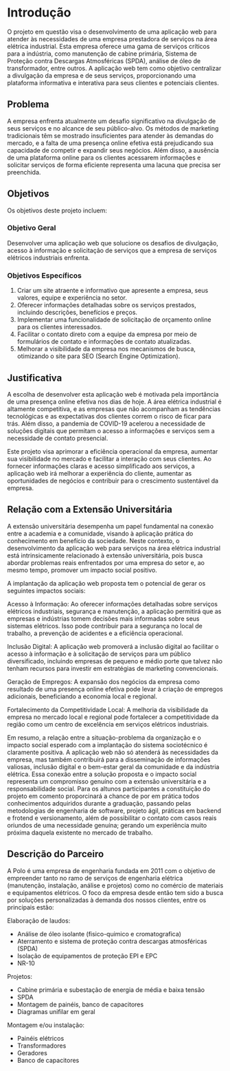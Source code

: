 # Introdução

O projeto em questão visa o desenvolvimento de uma aplicação web para atender às necessidades de uma empresa prestadora de serviços na área elétrica industrial. Esta empresa oferece uma gama de serviços críticos para a indústria, como manutenção de cabine primária, Sistema de Proteção contra Descargas Atmosféricas (SPDA), análise de óleo de transformador, entre outros. A aplicação web tem como objetivo centralizar a divulgação da empresa e de seus serviços, proporcionando uma plataforma informativa e interativa para seus clientes e potenciais clientes.

## Problema
A empresa enfrenta atualmente um desafio significativo na divulgação de seus serviços e no alcance de seu público-alvo. Os métodos de marketing tradicionais têm se mostrado insuficientes para atender às demandas do mercado, e a falta de uma presença online efetiva está prejudicando sua capacidade de competir e expandir seus negócios. Além disso, a ausência de uma plataforma online para os clientes acessarem informações e solicitar serviços de forma eficiente representa uma lacuna que precisa ser preenchida.

## Objetivos

Os objetivos deste projeto incluem:

### Objetivo Geral

Desenvolver uma aplicação web que solucione os desafios de divulgação, acesso à informação e solicitação de serviços que a empresa de serviços elétricos industriais enfrenta.

### Objetivos Específicos

 1) Criar um site atraente e informativo que apresente a empresa, seus valores, equipe e experiência no setor.
 2) Oferecer informações detalhadas sobre os serviços prestados, incluindo descrições, benefícios e preços.
 3) Implementar uma funcionalidade de solicitação de orçamento online para os clientes interessados.
 4) Facilitar o contato direto com a equipe da empresa por meio de formulários de contato e informações de contato atualizadas.
 5) Melhorar a visibilidade da empresa nos mecanismos de busca, otimizando o site para SEO (Search Engine Optimization).

## Justificativa

A escolha de desenvolver esta aplicação web é motivada pela importância de uma presença online efetiva nos dias de hoje. A área elétrica industrial é altamente competitiva, e as empresas que não acompanham as tendências tecnológicas e as expectativas dos clientes correm o risco de ficar para trás. Além disso, a pandemia de COVID-19 acelerou a necessidade de soluções digitais que permitam o acesso a informações e serviços sem a necessidade de contato presencial.

Este projeto visa aprimorar a eficiência operacional da empresa, aumentar sua visibilidade no mercado e facilitar a interação com seus clientes. Ao fornecer informações claras e acesso simplificado aos serviços, a aplicação web irá melhorar a experiência do cliente, aumentar as oportunidades de negócios e contribuir para o crescimento sustentável da empresa.

## Relação com a Extensão Universitária

A extensão universitária desempenha um papel fundamental na conexão entre a academia e a comunidade, visando à aplicação prática do conhecimento em benefício da sociedade. Neste contexto, o desenvolvimento da aplicação web para serviços na área elétrica industrial está intrinsicamente relacionado à extensão universitária, pois busca abordar problemas reais enfrentados por uma empresa do setor e, ao mesmo tempo, promover um impacto social positivo.

A implantação da aplicação web proposta tem o potencial de gerar os seguintes impactos sociais:

Acesso à Informação: Ao oferecer informações detalhadas sobre serviços elétricos industriais, segurança e manutenção, a aplicação permitirá que as empresas e indústrias tomem decisões mais informadas sobre seus sistemas elétricos. Isso pode contribuir para a segurança no local de trabalho, a prevenção de acidentes e a eficiência operacional.

Inclusão Digital: A aplicação web promoverá a inclusão digital ao facilitar o acesso à informação e à solicitação de serviços para um público diversificado, incluindo empresas de pequeno e médio porte que talvez não tenham recursos para investir em estratégias de marketing convencionais.

Geração de Empregos: A expansão dos negócios da empresa como resultado de uma presença online efetiva pode levar à criação de empregos adicionais, beneficiando a economia local e regional.

Fortalecimento da Competitividade Local: A melhoria da visibilidade da empresa no mercado local e regional pode fortalecer a competitividade da região como um centro de excelência em serviços elétricos industriais.

Em resumo, a relação entre a situação-problema da organização e o impacto social esperado com a implantação do sistema sociotécnico é claramente positiva. A aplicação web não só atenderá às necessidades da empresa, mas também contribuirá para a disseminação de informações valiosas, inclusão digital e o bem-estar geral da comunidade e da indústria elétrica. Essa conexão entre a solução proposta e o impacto social representa um compromisso genuíno com a extensão universitária e a responsabilidade social. Para os altunos participantes a constituição do projeto em comento proporcinará a chance de por em prática todos conhecimentos adquiridos durante a graduação, passando pelas metodologias de engenharia de software, projeto ágil, práticas em backend e frotend e versionamento, além de possibilitar o contato com casos reais oriundos de uma necessidade genuína; gerando um experiência muito próxima daquela existente no mercado de trabalho.

## Descrição do Parceiro

A Polo é uma empresa de engenharia fundada em 2011 com o objetivo de empreender tanto no ramo de serviços de engenharia elétrica (manutenção, instalação, análise e projetos) como no comércio de materiais e equipamentos elétricos. O foco da empresa desde então tem sido a busca por soluções personalizadas à demanda dos nossos clientes, entre os principais estão:

Elaboração de laudos:
- Análise de óleo isolante (fisico-quimico e cromatografica)
- Aterramento e sistema de proteção contra descargas atmosféricas (SPDA)
- Isolação de equipamentos de proteção EPI e EPC
- NR-10 

Projetos:
- Cabine primária e subestação de energia de média e baixa tensão
- SPDA
- Montagem de painéis, banco de capacitores
- Diagramas unifilar em geral

Montagem e/ou instalação:
- Painéis elétricos
- Transformadores
- Geradores
- Banco de capacitores
